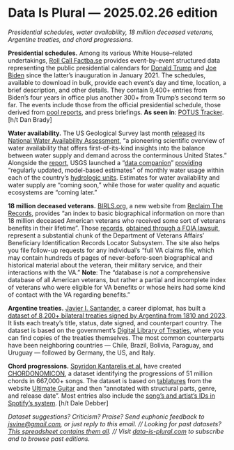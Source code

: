 Data Is Plural — 2025.02.26 edition
===================================

*Presidential schedules, water availability, 18 million deceased veterans, Argentine treaties, and chord progressions.*


__Presidential schedules.__ Among its various White House–related undertakings, [Roll Call Factba.se](https://rollcall.com/factbase/) provides  event-by-event structured data representing the public presidential calendars for [Donald Trump](https://rollcall.com/factbase/trump/calendar/) and [Joe Biden](https://rollcall.com/factbase/biden/calendar/) since the latter’s inauguration in January 2021. The schedules, available to download in bulk, provide each event’s day and time, location, a brief description, and other details. They contain 9,400+ entries from Biden’s four years in office plus another 300+ from Trump’s second term so far. The events include those from the official presidential schedule, those derived from [pool reports](https://en.wikipedia.org/wiki/Press_pool), and press briefings. __As seen in__: [POTUS Tracker](https://potustracker.us/faq). [h/t Dan Brady]


__Water availability.__ The US Geological Survey last month [released](https://www.usgs.gov/news/national-news-release/usgs-releases-a-comprehensive-look-water-resources-united-states) its [National Water Availability Assessment](https://www.usgs.gov/special-topics/integrated-water-availability-assessments/national-water-availability-assessments), “a pioneering scientific overview of water availability that offers first-of-its-kind insights into the balance between water supply and demand across the conterminous United States.” Alongside the [report](https://www.usgs.gov/publications/us-geological-survey-integrated-water-availability-assessment-2010-20), USGS launched a “[data companion](https://water.usgs.gov/nwaa-data/)” [providing](https://water.usgs.gov/nwaa-data/data-overview) “regularly updated, model-based estimates” of monthly water usage within each of the country’s [hydrologic units](https://water.usgs.gov/GIS/huc.html). Estimates for water availability and water supply are “coming soon,” while those for water quality and aquatic ecosystems are “coming later.”


__18 million deceased veterans.__ [BIRLS.org](https://www.birls.org/), a new website from [Reclaim The Records](https://www.reclaimtherecords.org/), provides “an index to basic biographical information on more than 18 million deceased American veterans who received some sort of veterans benefits in their lifetime”. Those [records](https://archive.org/details/BIRLS_database), [obtained through a FOIA lawsuit](https://www.reclaimtherecords.org/records-request/20/), represent a substantial chunk of the Department of Veterans Affairs’ Beneficiary Identification Records Locator Subsystem. The site also helps you file follow-up requests for any individual’s “full VA claims file, which may contain hundreds of pages of never-before-seen biographical and historical material about the veteran, their military service, and their interactions with the VA.” __Note__: The “database is *not* a comprehensive database of all American veterans, but rather a partial and incomplete index of veterans who were eligible for VA benefits or whose heirs had some kind of contact with the VA regarding benefits.”


__Argentine treaties.__ [Javier I. Santander](https://jisantander.com/), a career diplomat, has built a [dataset of 8,200+ bilateral treaties signed by Argentina from 1810 and 2023](https://jisantander.com/ressources/bilaterals/). It lists each treaty’s title, status, date signed, and counterpart country. The dataset is based on the government’s [Digital Library of Treaties](https://tratados.cancilleria.gob.ar/), where you can find copies of the treaties themselves. The most common counterparts have been neighboring countries — Chile, Brazil, Bolivia, Paraguay, and Uruguay — followed by Germany, the US, and Italy.


__Chord progressions.__ [Spyridon Kantarelis et al.](https://arxiv.org/abs/2410.22046v1) have created [CHORDONOMICON](https://huggingface.co/datasets/ailsntua/Chordonomicon), a dataset identifying the progressions of 51 million chords in 667,000+ songs. The dataset is based on [tablatures](https://en.wikipedia.org/wiki/Tablature) from the website [Ultimate Guitar](https://www.ultimate-guitar.com/) and then “annotated with structural parts, genre, and release date”. Most entries also include the [song’s and artist’s IDs in Spotify’s system](https://developer.spotify.com/documentation/web-api/concepts/spotify-uris-ids). [h/t Dale Debber]


*Dataset suggestions? Criticism? Praise? Send euphonic feedback to jsvine@gmail.com, or just reply to this email. // Looking for past datasets? [This spreadsheet contains them all](https://docs.google.com/spreadsheets/d/1wZhPLMCHKJvwOkP4juclhjFgqIY8fQFMemwKL2c64vk/edit#gid=0). // Visit [data-is-plural.com](https://www.data-is-plural.com) to subscribe and to browse past editions.*
